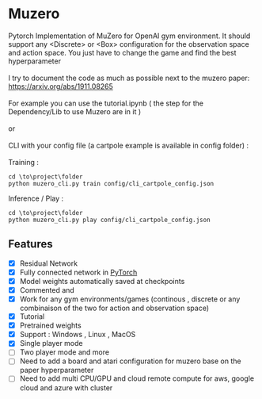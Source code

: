 # Muzero
Pytorch Implementation of MuZero for OpenAI gym environment. It should support any &lt;Discrete> or &lt;Box> configuration for the observation space and action space. You just have to change the game and find the best hyperparameter <br />
<br />
I try to document the code as much as possible next to the muzero paper: https://arxiv.org/abs/1911.08265 <br />
<br />
For example you can use the tutorial.ipynb ( the step for the Dependency/Lib to use Muzero are in it ) <br />
<br />
or<br />
<br />
CLI with your config file (a cartpole example is available in config folder) : <br />
<br />
Training : <br />
```
cd \to\project\folder
python muzero_cli.py train config/cli_cartpole_config.json
```

Inference / Play :<br />
```
cd \to\project\folder
python muzero_cli.py play config/cli_cartpole_config.json
```

## Features

* [x] Residual Network  
* [x] Fully connected network in [PyTorch](https://github.com/pytorch/pytorch)
* [x] Model weights automatically saved at checkpoints
* [x] Commented and 
* [x] Work for any gym environments/games (continous , discrete or any combinaison of the two for action and observation space)
* [x] Tutorial
* [x] Pretrained weights
* [x] Support : Windows , Linux , MacOS
* [x] Single player mode
* [ ] Two player mode and more
* [ ] Need to add a board and atari configuration for muzero base on the paper hyperparameter<br />
* [ ] Need to add multi CPU/GPU and cloud remote compute for aws, google cloud and azure with cluster<br />
